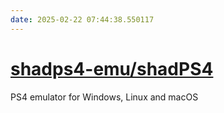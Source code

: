 ```yaml
---
date: 2025-02-22 07:44:38.550117
---
```


# [shadps4-emu/shadPS4](https://github.com/shadps4-emu/shadPS4)

PS4 emulator for Windows, Linux and macOS